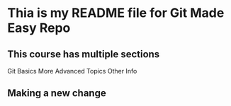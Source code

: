 # Thia is my README file for Git Made Easy Repo

## This course has multiple sections

Git Basics
More Advanced Topics
Other Info

## Making a new change